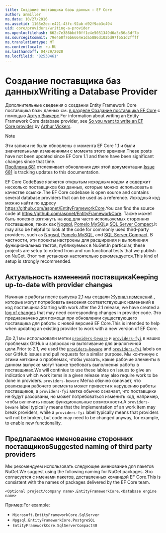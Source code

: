 ```yaml
---
title: Создание поставщика базы данных — EF Core
author: anmiller
ms.date: 10/27/2016
ms.assetid: 1165e2ec-e421-43fc-92ab-d92f9ab3c494
uid: core/providers/writing-a-provider
ms.openlocfilehash: 662c7e386bbdf0ff1e4e5051349d6a5c56a3df7b
ms.sourcegitcommit: 79e460f76b6664e1da5886d102bd97f651d2ffff
ms.translationtype: MT
ms.contentlocale: ru-RU
ms.lasthandoff: 04/29/2020
ms.locfileid: "82538461"
---
```

# <a name="writing-a-database-provider"></a><span data-ttu-id="e51e5-102">Создание поставщика баз данных</span><span class="sxs-lookup"><span data-stu-id="e51e5-102">Writing a Database Provider</span></span>

<span data-ttu-id="e51e5-103">Дополнительные сведения о создании Entity Framework Core поставщика базы данных см. [в разделе Создание поставщика EF Core](https://blog.oneunicorn.com/2016/11/11/so-you-want-to-write-an-ef-core-provider/) с помощью [Артур Виккерс](https://github.com/ajcvickers).</span><span class="sxs-lookup"><span data-stu-id="e51e5-103">For information about writing an Entity Framework Core database provider, see [So you want to write an EF Core provider](https://blog.oneunicorn.com/2016/11/11/so-you-want-to-write-an-ef-core-provider/) by [Arthur Vickers](https://github.com/ajcvickers).</span></span>

> [!NOTE]
> <span data-ttu-id="e51e5-104">Эти записи не были обновлены с момента EF Core 1,1 и были значительными изменениями с момента этого времени.</span><span class="sxs-lookup"><span data-stu-id="e51e5-104">These posts have not been updated since EF Core 1.1 and there have been significant changes since that time.</span></span>  
<span data-ttu-id="e51e5-105">[Проблема 681](https://github.com/dotnet/EntityFramework.Docs/issues/681) отслеживает обновления для этой документации.</span><span class="sxs-lookup"><span data-stu-id="e51e5-105">[Issue 681](https://github.com/dotnet/EntityFramework.Docs/issues/681) is tracking updates to this documentation.</span></span>

<span data-ttu-id="e51e5-106">EF Core CodeBase является открытым исходным кодом и содержит несколько поставщиков баз данных, которые можно использовать в качестве ссылки.</span><span class="sxs-lookup"><span data-stu-id="e51e5-106">The EF Core codebase is open source and contains several database providers that can be used as a reference.</span></span> <span data-ttu-id="e51e5-107">Исходный код можно найти по адресу <https://github.com/aspnet/EntityFrameworkCore>.</span><span class="sxs-lookup"><span data-stu-id="e51e5-107">You can find the source code at <https://github.com/aspnet/EntityFrameworkCore>.</span></span> <span data-ttu-id="e51e5-108">Также может быть полезно взглянуть на код для часто используемых сторонних поставщиков, таких как [Npgsql](https://github.com/npgsql/Npgsql.EntityFrameworkCore.PostgreSQL), [Pomelo MySQL](https://github.com/PomeloFoundation/Pomelo.EntityFrameworkCore.MySql)и [SQL Server Compact](https://github.com/ErikEJ/EntityFramework.SqlServerCompact).</span><span class="sxs-lookup"><span data-stu-id="e51e5-108">It may also be helpful to look at the code for commonly used third-party providers, such as [Npgsql](https://github.com/npgsql/Npgsql.EntityFrameworkCore.PostgreSQL), [Pomelo MySQL](https://github.com/PomeloFoundation/Pomelo.EntityFrameworkCore.MySql), and [SQL Server Compact](https://github.com/ErikEJ/EntityFramework.SqlServerCompact).</span></span> <span data-ttu-id="e51e5-109">В частности, эти проекты настроены для расширения и выполнения функциональных тестов, публикуемых в NuGet.</span><span class="sxs-lookup"><span data-stu-id="e51e5-109">In particular, these projects are setup to extend from and run functional tests that we publish on NuGet.</span></span> <span data-ttu-id="e51e5-110">Этот тип установки настоятельно рекомендуется.</span><span class="sxs-lookup"><span data-stu-id="e51e5-110">This kind of setup is strongly recommended.</span></span>

## <a name="keeping-up-to-date-with-provider-changes"></a><span data-ttu-id="e51e5-111">Актуальность изменений поставщика</span><span class="sxs-lookup"><span data-stu-id="e51e5-111">Keeping up-to-date with provider changes</span></span>

<span data-ttu-id="e51e5-112">Начиная с работы после выпуска 2,1 мы создали [Журнал изменений](provider-log.md) , которые могут потребовать внесения соответствующих изменений в код поставщика.</span><span class="sxs-lookup"><span data-stu-id="e51e5-112">Starting with work after the 2.1 release, we have created a [log of changes](provider-log.md) that may need corresponding changes in provider code.</span></span> <span data-ttu-id="e51e5-113">Это предназначено для помощи при обновлении существующего поставщика для работы с новой версией EF Core.</span><span class="sxs-lookup"><span data-stu-id="e51e5-113">This is intended to help when updating an existing provider to work with a new version of EF Core.</span></span>

<span data-ttu-id="e51e5-114">До 2,1 мы использовали метки [`providers-beware`](https://github.com/aspnet/EntityFrameworkCore/labels/providers-beware) и [`providers-fyi`](https://github.com/aspnet/EntityFrameworkCore/labels/providers-fyi) в наших проблемах GitHub и запросах на вытягивание для аналогичной цели.</span><span class="sxs-lookup"><span data-stu-id="e51e5-114">Prior to 2.1, we used the [`providers-beware`](https://github.com/aspnet/EntityFrameworkCore/labels/providers-beware) and [`providers-fyi`](https://github.com/aspnet/EntityFrameworkCore/labels/providers-fyi) labels on our GitHub issues and pull requests for a similar purpose.</span></span> <span data-ttu-id="e51e5-115">Мы континиуе с этими метками о проблемах, чтобы указать, какие рабочие элементы в данном выпуске могут также требовать выполнения работы в поставщиках.</span><span class="sxs-lookup"><span data-stu-id="e51e5-115">We will continiue to use these lables on issues to give an indication which work items in a given release may also require work to be done in providers.</span></span> <span data-ttu-id="e51e5-116">`providers-beware` Метка обычно означает, что реализация рабочего элемента может привести к нарушению работы поставщиков, а `providers-fyi` метка обычно означает, что поставщики не будут разорваны, но может потребоваться изменить код, например, чтобы включить новые функциональные возможности.</span><span class="sxs-lookup"><span data-stu-id="e51e5-116">A `providers-beware` label typically means that the implementation of an work item may break providers, while a `providers-fyi` label typically means that providers will not be broken, but code may need to be changed anyway, for example, to enable new functionality.</span></span>

## <a name="suggested-naming-of-third-party-providers"></a><span data-ttu-id="e51e5-117">Предлагаемое именование сторонних поставщиков</span><span class="sxs-lookup"><span data-stu-id="e51e5-117">Suggested naming of third party providers</span></span>

<span data-ttu-id="e51e5-118">Мы рекомендуем использовать следующее именование для пакетов NuGet.</span><span class="sxs-lookup"><span data-stu-id="e51e5-118">We suggest using the following naming for NuGet packages.</span></span> <span data-ttu-id="e51e5-119">Это согласуется с именами пакетов, доставленных командой EF Core.</span><span class="sxs-lookup"><span data-stu-id="e51e5-119">This is consistent with the names of packages delivered by the EF Core team.</span></span>

`<Optional project/company name>.EntityFrameworkCore.<Database engine name>`

<span data-ttu-id="e51e5-120">Пример:</span><span class="sxs-lookup"><span data-stu-id="e51e5-120">For example:</span></span>

* `Microsoft.EntityFrameworkCore.SqlServer`
* `Npgsql.EntityFrameworkCore.PostgreSQL`
* `EntityFrameworkCore.SqlServerCompact40`
